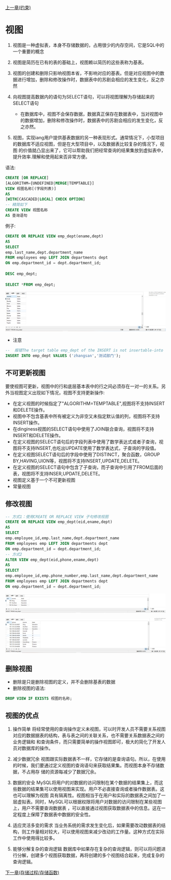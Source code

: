 [上一章(约束)](./CONSTRAINT.MD)
# 视图
1. 视图是一种虚拟表，本身不存储数据的，占用很少的内存空间，它是SQL中的一个重要的概念

2. 视图是简历在已有的表的基础上，视图赖以简历的这些表称为基表。


3. 视图的创建和删除只影响视图本省，不影响对应的基表。但是对应视图中的数据进行增加，删除和修改操作时，数据表中的苏剧会相应的发生变化，反之亦然

4. 向视图提高数据内的语句为SELECT语句，可以将视图理解为存储起来的SELECT语句
    * 在数据库中，视图不会保存数据，数据真正保存在数据表中，当对视图中的数据增加，删除和修改操作时，数据表中的苏剧会相应的发生变化，反之亦然。
5. 视图，实现iang用户提供基表数据的另一种表现形式。通常情况下，小型项目的数据库不适应视图，但是在大型项目中，以及数据表比较复杂的情况下，视图
的价值就凸显出来了，它可以帮助我们把经常查询的结果集放到虚拟表中，提升效率.理解和使用起来否非常方便。

语法:
```sql
CREATE [OR REPLACE] 
[ALGORITHM={UNDEFINED|MERGE|TEMPTABLE}]
VIEW 视图名称[(字段列表)]
AS 
[WITH[CASCADED|LOCAL] CHECK OPTION]
-- 精简如下
CREATE VIEW 视图名称
AS 查询语句
```
例子:
```sql
CREATE OR REPLACE VIEW emp_dept(ename,dept)
AS
SELECT 
emp.last_name,dept.department_name
FROM employees emp LEFT JOIN departments dept
ON emp.department_id = dept.department_id;

DESC emp_dept;

SELECT *FROM emp_dept;
```
![视图](./files/视图-1.PNG)


* 注意
```sql
--  报错The target table emp_dept of the INSERT is not insertable-into
INSERT INTO emp_dept VALUES ('zhangsan','测试部门');
```
## 不可更新视图
要使视图可更新，视图中的行和底层基本表中的行之间必须存在一对一的关系。另外当视图定义出现如下情况，视图不支持更新操作:
* 在定义视图的时候指定了"ALGORITHM=TEMPTABLE",视图将不支持INSERT和DELETE操作。
* 视图中不包含基表中所有被定义为非空又未指定默认值的列，视图将不支持INSERT操作。
* 在dinginess视图的SELECT语句中使用了JOIN联合查询，视图将不支持INSERT和DELETE操作。
*  在定义视图的SELECT语句后的字段列表中使用了数学表达式或者子查询，视图将不支持INSERT,也吃出UPDATE使用了数学表达式，子查询的字段值。
* 在定义视图SELECT语句后的字段中使用了DISTINCT，聚合函数，GROUP BY,HAVING,UION等，视图将不支持INSERT,UPDATE,DELETE。
* 在定义视图的SELECT语句中包含了子查询，而子查询中引用了FROM后面的表，视图将不支持INSER,UPDATE,DELETE。
* 视图定义基于一个不可更新视图
* 常量视图

## 修改视图
```sql
-- 方式1：使用CREATE OR REPLACE VIEW 子句修改视图
CREATE OR REPLACE VIEW emp_dept(eid,ename,dept)
AS
SELECT 
emp.employee_id,emp.last_name,dept.department_name
FROM employees emp LEFT JOIN departments dept
ON emp.department_id = dept.department_id;
-- 方式2
ALTER VIEW emp_dept(eid,phone,ename,dept)
AS
SELECT 
emp.employee_id,emp.phone_number,emp.last_name,dept.department_name
FROM employees emp LEFT JOIN departments dept
ON emp.department_id = dept.department_id;
```
![方式1修改后的视图的结果](./files/视图-2.PNG)

![方式2修改视图后的结果](./files/视图-3.PNG)

## 删除视图
* 删除是只是删除视图的定义，并不会删除基表的数据
* 删除视图的语法:
```sql
DROP VIEW IF EXISTS 视图的名称;
```
## 视图的优点
1. 操作简单
将经常使用的查询操作定义未视图，可以时开发人员不需要关系视图对应的数据据表的结构，表与表之间的关联关系，也不需要关系数据表之间的业务逻辑和
和查询条件，而只需要简单的操作视图即可，极大的简化了开发人员对数据库的操作。

2. 减少数据冗余
视图跟实际数据表不一样，它存储的是查询语句。所以，在使用的时候，我们要通过定义视图的查询语句来获取结果集。而视图本身不存储数据，不占用存
储的资源每减少了数据冗余。

3. 数据的安全
MySQL将用户的对数据的访问限制在某个数据的结果集上，而这些数据的结果集可以使用视图来实现。用户不必直接查询或者操作数据表。这也可以理解为视图
具有隔离性。视图相当于在用户和实际的数据表之间加了一层虚拟表。同时，MySQL可以根据权限将用户对数据的访问限制在某些视图上，用户不需要查询数据表
，可以直接通过视图获取数据表中的信息。这在一定程度上保障了数据表中数据的安全性。
 
4. 适应灵活多变的需求
当业务系统的需求发生变化后，如果需要改动数据表的结构，则工作量相对较大，可以使用视图来减少改动的工作量。这种方式在实际工作中使用得比较多。

5. 能够分解复杂的查询逻辑
数据库中如果存在复杂的查询逻辑，则可以将问题进行分解，创建多个视图获取数据，再将创建的多个视图结合起来，完成复杂的查询逻辑。






[下一章(存储过程/存储函数)](./STOREDPROCEDURE_STOREDFUNCTION.MD)